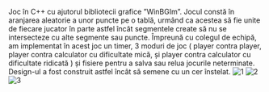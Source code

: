 Joc în C++ cu ajutorul bibliotecii grafice ”WinBGIm”. Jocul constă în aranjarea aleatorie a unor puncte pe o tablă, urmând ca acestea să fie unite de fiecare jucator în parte astfel încât segmentele create să nu se intersecteze cu alte segmente sau puncte. Împreună cu colegul de echipă, am implementat în acest joc un timer, 3 moduri de joc ( player contra player, player contra calculator cu dificultate mică, și player contra calculator cu dificultate ridicată ) și fisiere pentru a salva sau relua jocurile neterminate. Design-ul a fost construit astfel încât să semene cu un cer înstelat.
![1](https://github.com/RARES129/SEGMENTE/assets/94977726/aa440466-72ae-4deb-8812-75f9fcbb4731)
![2](https://github.com/RARES129/SEGMENTE/assets/94977726/0797bbec-01ce-41e8-aed6-848514820ed3)
![3](https://github.com/RARES129/SEGMENTE/assets/94977726/7171584a-690c-4797-b62f-b5edc558260c)
